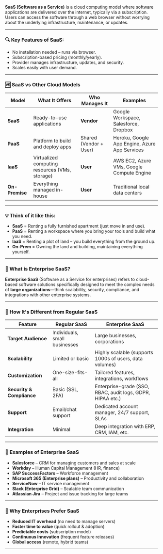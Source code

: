 **SaaS (Software as a Service)** is a cloud computing model where software applications are delivered over the internet, typically via a subscription. Users can access the software through a web browser without worrying about the underlying infrastructure, maintenance, or updates.

---

### 🔍 **Key Features of SaaS:**
- No installation needed – runs via browser.
- Subscription-based pricing (monthly/yearly).
- Provider manages infrastructure, updates, and security.
- Scales easily with user demand.

---

### 🆚 **SaaS vs Other Cloud Models**

| Model        | What It Offers | Who Manages It | Examples |
|--------------|----------------|----------------|----------|
| **SaaS**     | Ready-to-use applications | **Vendor** | Google Workspace, Salesforce, Dropbox |
| **PaaS**     | Platform to build and deploy apps | Shared (Vendor + User) | Heroku, Google App Engine, Azure App Services |
| **IaaS**     | Virtualized computing resources (VMs, storage) | **User** | AWS EC2, Azure VMs, Google Compute Engine |
| **On-Premise** | Everything managed in-house | **User** | Traditional local data centers |

---

### 💡 **Think of it like this:**
- **SaaS** = Renting a fully furnished apartment (just move in and use).
- **PaaS** = Renting a workspace where you bring your tools and build what you need.
- **IaaS** = Renting a plot of land – you build everything from the ground up.
- **On-Prem** = Owning the land and building, maintaining everything yourself.

---
### 🚀 What is **Enterprise SaaS**?

**Enterprise SaaS** (Software as a Service for enterprises) refers to cloud-based software solutions specifically designed to meet the complex needs of **large organizations**—think scalability, security, compliance, and integrations with other enterprise systems.

---

### 🏢 **How It's Different from Regular SaaS**

| Feature              | Regular SaaS                     | **Enterprise SaaS**                                       |
|----------------------|----------------------------------|-----------------------------------------------------------|
| **Target Audience**  | Individuals, small businesses    | Large businesses, corporations                            |
| **Scalability**      | Limited or basic                 | Highly scalable (supports 1000s of users, data volumes)   |
| **Customization**    | One-size-fits-all                | Tailored features, integrations, workflows                |
| **Security & Compliance** | Basic (SSL, 2FA)             | Enterprise-grade (SSO, RBAC, audit logs, GDPR, HIPAA etc.)|
| **Support**          | Email/chat support               | Dedicated account manager, 24/7 support, SLAs             |
| **Integration**      | Minimal                          | Deep integration with ERP, CRM, IAM, etc.                 |

---

### 💼 **Examples of Enterprise SaaS**
- **Salesforce** – CRM for managing customers and sales at scale
- **Workday** – Human Capital Management (HR, finance)
- **SAP SuccessFactors** – Workforce management
- **Microsoft 365 (Enterprise plans)** – Productivity and collaboration
- **ServiceNow** – IT service management
- **Slack (Enterprise Grid)** – Scalable team communication
- **Atlassian Jira** – Project and issue tracking for large teams

---

### 🔐 Why Enterprises Prefer SaaS
- **Reduced IT overhead** (no need to manage servers)
- **Faster time to value** (quick rollout & adoption)
- **Predictable costs** (subscription model)
- **Continuous innovation** (frequent feature releases)
- **Global access** (remote, hybrid teams)

---
